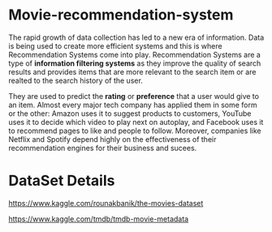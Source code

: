 # Movie-recommendation-system
The rapid growth of data collection has led to a new era of information. Data is being used to create more efficient systems and this is where Recommendation Systems come into play.  Recommendation Systems are a type of **information filtering systems** as they improve the quality of search results and provides items that are more relevant to the search item or are realted to the search history of the user.


They are used to predict the **rating** or **preference** that a user would give to an item. Almost every major tech company has applied them in some form or the other: Amazon uses it to suggest products to customers, YouTube uses it to decide which video to play next on autoplay, and Facebook uses it to recommend pages to like and people to follow. 
Moreover,  companies like Netflix and Spotify  depend highly on the effectiveness of their recommendation engines for their business and sucees.


# DataSet Details 
https://www.kaggle.com/rounakbanik/the-movies-dataset



https://www.kaggle.com/tmdb/tmdb-movie-metadata
